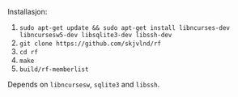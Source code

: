 Installasjon:

1. `sudo apt-get update && sudo apt-get install libncurses-dev libncursesw5-dev libsqlite3-dev libssh-dev`
2. `git clone https://github.com/skjvlnd/rf`
3. `cd rf`
4. `make`
5. `build/rf-memberlist`

Depends on `libncursesw`, `sqlite3` and `libssh`.
